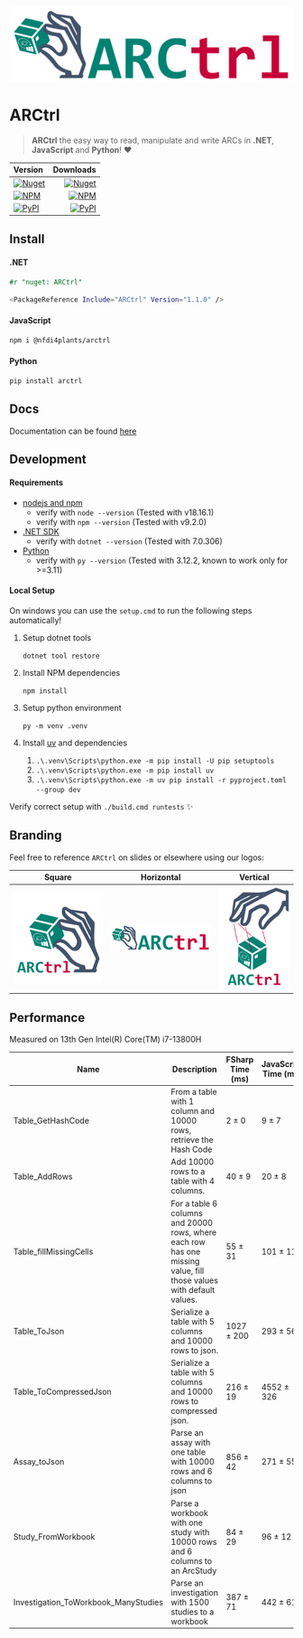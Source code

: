 
![logo](logos/ARCtrl_horizontal.png)

# ARCtrl

> **ARCtrl** the easy way to read, manipulate and write ARCs in __.NET__, __JavaScript__ and __Python__! ❤️

| Version | Downloads |
| :--------|-----------:|
|<a href="https://www.nuget.org/packages/ARCtrl/"><img alt="Nuget" src="https://img.shields.io/nuget/v/ARCtrl?logo=nuget&color=%234fb3d9"></a>|<a href="https://www.nuget.org/packages/ARCtrl/"><img alt="Nuget" src="https://img.shields.io/nuget/dt/ARCtrl?color=%234FB3D9"></a>|
|<a href="https://www.npmjs.com/package/@nfdi4plants/arctrl"><img alt="NPM" src="https://img.shields.io/npm/v/%40nfdi4plants/arctrl?logo=npm&color=%234fb3d9"></a>|<a href="https://www.npmjs.com/package/@nfdi4plants/arctrl"><img alt="NPM" src="https://img.shields.io/npm/dt/%40nfdi4plants%2Farctrl?color=%234fb3d9"></a>|
|<a href="https://pypi.org/project/ARCtrl/"><img alt="PyPI" src="https://img.shields.io/pypi/v/arctrl?logo=pypi&color=%234fb3d9"></a>|<a href="https://pypi.org/project/ARCtrl/"><img alt="PyPI" src="https://img.shields.io/pepy/dt/arctrl?color=%234fb3d9"></a>|

## Install

#### .NET

```fsharp
#r "nuget: ARCtrl"
``` 

```bash
<PackageReference Include="ARCtrl" Version="1.1.0" />
```

#### JavaScript

```bash
npm i @nfdi4plants/arctrl
```

#### Python

```bash
pip install arctrl
```

## Docs

Documentation can be found [here](https://nfdi4plants.github.io/nfdi4plants.knowledgebase/arctrl/)

## Development

#### Requirements

- [nodejs and npm](https://nodejs.org/en/download)
    - verify with `node --version` (Tested with v18.16.1)
    - verify with `npm --version` (Tested with v9.2.0)
- [.NET SDK](https://dotnet.microsoft.com/en-us/download)
    - verify with `dotnet --version` (Tested with 7.0.306)
- [Python](https://www.python.org/downloads/)
    - verify with `py --version` (Tested with 3.12.2, known to work only for >=3.11)

#### Local Setup

On windows you can use the `setup.cmd` to run the following steps automatically!

1. Setup dotnet tools

   `dotnet tool restore`


2. Install NPM dependencies
   
    `npm install`

3. Setup python environment
    
    `py -m venv .venv`

4. Install [uv](https://docs.astral.sh/uv/) and dependencies

   1. `.\.venv\Scripts\python.exe -m pip install -U pip setuptools`
   2. `.\.venv\Scripts\python.exe -m pip install uv`
   3. `.\.venv\Scripts\python.exe -m uv pip install -r pyproject.toml --group dev`

Verify correct setup with `./build.cmd runtests` ✨

## Branding

Feel free to reference `ARCtrl` on slides or elsewhere using our logos:

|Square | Horizontal | Vertical |
| - | - | - |
| ![square](logos/ARCtrl_square.png) | ![horizontal](logos/ARCtrl_horizontal.png) |  ![vertical](logos/ARCtrl_vertical.png) |

## Performance

Measured on 13th Gen Intel(R) Core(TM) i7-13800H

| Name | Description | FSharp Time (ms) | JavaScript Time (ms) | Python Time (ms) |
| --- | --- | --- | --- | --- |
| Table_GetHashCode | From a table with 1 column and 10000 rows, retrieve the Hash Code |  2 ± 0 | 9 ± 7 | 133 ± 7 |
| Table_AddRows | Add 10000 rows to a table with 4 columns. |  40 ± 9 | 20 ± 8 | 309 ± 26 |
| Table_fillMissingCells | For a table 6 columns and 20000 rows, where each row has one missing value, fill those values with default values. | 55 ± 31 | 101 ± 11 | 3375 ± 221 |
| Table_ToJson | Serialize a table with 5 columns and 10000 rows to json. |  1027 ± 200 | 293 ± 56 | 17990 ± 1482 |
| Table_ToCompressedJson | Serialize a table with 5 columns and 10000 rows to compressed json. |  216 ± 19 |  4552 ± 326 | 6188 ± 839 |
| Assay_toJson | Parse an assay with one table with 10000 rows and 6 columns to json |  856 ± 42 | 271 ± 55 | 19278 ± 1289 |
| Study_FromWorkbook | Parse a workbook with one study with 10000 rows and 6 columns to an ArcStudy |  84 ± 29 | 96 ± 12 | 1787 ± 1410 |
| Investigation_ToWorkbook_ManyStudies | Parse an investigation with 1500 studies to a workbook |  387 ± 71 | 442 ± 61 | 6305 ± 660 |
